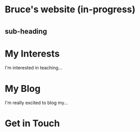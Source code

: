 # Bruce's website (in-progress)
#
#
## sub-heading

# My Interests
I'm interested in teaching...

# My Blog
I'm really excited to blog my...

# Get in Touch
